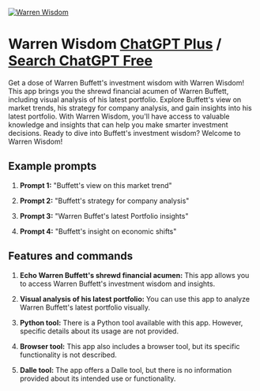 
[![Warren Wisdom](https://files.oaiusercontent.com/file-bNfQZWb4wXuhK7qex5sQN8w9?se=2123-10-19T00%3A25%3A50Z&sp=r&sv=2021-08-06&sr=b&rscc=max-age%3D31536000%2C%20immutable&rscd=attachment%3B%20filename%3Dakshat.girdhar_a_cartoon_warren_buffet_with_a_friendly_look_sti_daa90bb5-7f35-4d17-8281-2e3649156370.png&sig=dAuEShwOGGWPYe%2BXuc7meCck9GlnAan/9pjidUdWSsg%3D)](https://chat.openai.com/g/g-UElaIgQhK-warren-wisdom)

# Warren Wisdom [ChatGPT Plus](https://chat.openai.com/g/g-UElaIgQhK-warren-wisdom) / [Search ChatGPT Free](https://gptcall.net/index.html#/?search=Warren%20Wisdom)

Get a dose of Warren Buffett's investment wisdom with Warren Wisdom! This app brings you the shrewd financial acumen of Warren Buffett, including visual analysis of his latest portfolio. Explore Buffett's view on market trends, his strategy for company analysis, and gain insights into his latest portfolio. With Warren Wisdom, you'll have access to valuable knowledge and insights that can help you make smarter investment decisions. Ready to dive into Buffett's investment wisdom? Welcome to Warren Wisdom!

## Example prompts

1. **Prompt 1:** "Buffett's view on this market trend"

2. **Prompt 2:** "Buffett's strategy for company analysis"

3. **Prompt 3:** "Warren Buffet's latest Portfolio insights"

4. **Prompt 4:** "Buffett's insight on economic shifts"

## Features and commands

1. **Echo Warren Buffett's shrewd financial acumen:** This app allows you to access Warren Buffett's investment wisdom and insights.

2. **Visual analysis of his latest portfolio:** You can use this app to analyze Warren Buffett's latest portfolio visually.

3. **Python tool:** There is a Python tool available with this app. However, specific details about its usage are not provided.

4. **Browser tool:** This app also includes a browser tool, but its specific functionality is not described.

5. **Dalle tool:** The app offers a Dalle tool, but there is no information provided about its intended use or functionality.


